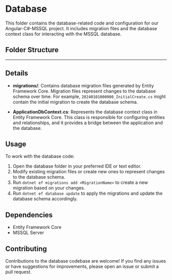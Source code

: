 # Database

This folder contains the database-related code and configuration for our Angular-C#-MSSQL project. It includes migration files and the database context class for interacting with the MSSQL database.

## Folder Structure


   -----------  ------------------  ------------


## Details

- **migrations/**: Contains database migration files generated by Entity Framework Core. Migration files represent changes to the database schema over time. For example, `20240101000000_InitialCreate.cs` might contain the initial migration to create the database schema.

- **ApplicationDbContext.cs**: Represents the database context class in Entity Framework Core. This class is responsible for configuring entities and relationships, and it provides a bridge between the application and the database.

## Usage

To work with the database code:

1. Open the database folder in your preferred IDE or text editor.
2. Modify existing migration files or create new ones to represent changes to the database schema.
3. Run `dotnet ef migrations add <MigrationName>` to create a new migration based on your changes.
4. Run `dotnet ef database update` to apply the migrations and update the database schema accordingly.

## Dependencies

- Entity Framework Core
- MSSQL Server

## Contributing

Contributions to the database codebase are welcome! If you find any issues or have suggestions for improvements, please open an issue or submit a pull request.

